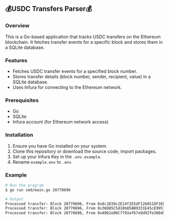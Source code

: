 ## 💰USDC Transfers Parser💰

### Overview

This is a Go-based application that tracks USDC transfers on the Ethereum blockchain. It fetches transfer events for a specific block and stores them in a SQLite database.

### Features

- Fetches USDC transfer events for a specified block number.
- Stores transfer details (block number, sender, recipient, value) in a SQLite database.
- Uses Infura for connecting to the Ethereum network.

### Prerequisites

- Go
- SQLite
- Infura account (for Ethereum network access)

### Installation 

1. Ensure you have Go installed on your system.
2. Clone this repository or download the source code, import packages.
3. Set up your Infura Key in the `.env.example`.
4. Rename `example.env` to `.env`.

### Example

```bash
# Run the program
$ go run cmd/main.go 20770696

# Output
Processed transfer: Block 20770696, From 0x8c1D39c2E24f2E5dF126851DF3E891a59221967C, To 0x931250786dFd106B1E63C7Fd8f0d854876a45200, Value 13272290000
Processed transfer: Block 20770696, From 0x36D85C5d10b858B9331E45cE9957D2a8257e0F7D, To 0xff8Ba4D1fC3762f6154cc942CCF30049A2A0cEC6, Value 1221000000
Processed transfer: Block 20770696, From 0xA9D1e08C7793af67e9d92fe308d5697FB81d3E43, To 0x1dD2a22dB3E0c8Dce032dDcc5983f927c46c03e0, Value 72024886
```



